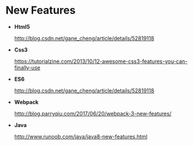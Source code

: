 # New Features

* **Html5**

    <a href="http://blog.csdn.net/gane_cheng/article/details/52819118" target="_blank">http://blog.csdn.net/gane_cheng/article/details/52819118</a>

* **Css3**

    <a href="https://tutorialzine.com/2013/10/12-awesome-css3-features-you-can-finally-use" target="_blank">https://tutorialzine.com/2013/10/12-awesome-css3-features-you-can-finally-use</a>

* **ES6**

    <a href="http://www.guyuchen.com/#/note/frontend/ES6-NewFeatures" target="_blank">http://blog.csdn.net/gane_cheng/article/details/52819118</a>

* **Webpack**

    <a href="http://blog.parryqiu.com/2017/06/20/webpack-3-new-features/" target="_blank">http://blog.parryqiu.com/2017/06/20/webpack-3-new-features/</a>

* **Java**

    <a href="http://www.runoob.com/java/java8-new-features.html" target="_blank">http://www.runoob.com/java/java8-new-features.html</a>
